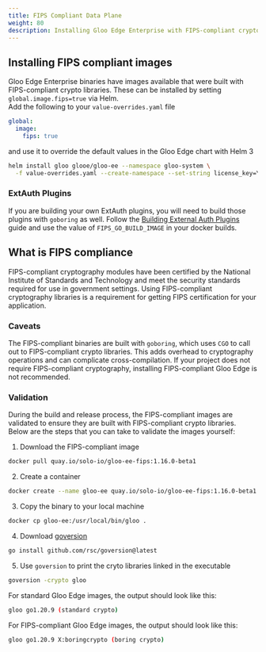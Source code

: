 ```yaml
---
title: FIPS Compliant Data Plane
weight: 80
description: Installing Gloo Edge Enterprise with FIPS-compliant crypto libraries 
---
```

## Installing FIPS compliant images 
Gloo Edge Enterprise binaries have images available that were built with FIPS-compliant crypto libraries.
These can be installed by setting `global.image.fips=true` via Helm.  
Add the following to your `value-overrides.yaml` file 
```yaml
global:
  image:
    fips: true
```
and use it to override the default values in the Gloo Edge chart with Helm 3
```bash
helm install gloo glooe/gloo-ee --namespace gloo-system \
  -f value-overrides.yaml --create-namespace --set-string license_key=YOUR_LICENSE_KEY
```

### ExtAuth Plugins
If you are building your own ExtAuth plugins, you will need to build those plugins with `goboring` as well. 
Follow the [Building External Auth Plugins](https://docs.solo.io/gloo-edge/latest/guides/dev/writing_auth_plugins/) guide 
and use the value of `FIPS_GO_BUILD_IMAGE` in your docker builds.

## What is FIPS compliance
FIPS-compliant cryptography modules have been certified by the National Institute of Standards and Technology and 
meet the security standards required for use in government settings. Using FIPS-compliant cryptography libraries is a requirement
for getting FIPS certification for your application.

### Caveats
The FIPS-compliant binaries are built with `goboring`, which uses `CGO` to call out to FIPS-compliant crypto libraries. 
This adds overhead to cryptography operations and can complicate cross-compilation. 
If your project does not require FIPS-compliant cryptography, installing FIPS-compliant Gloo Edge is not recommended.

### Validation
During the build and release process, the FIPS-compliant images are validated to ensure they are built with FIPS-compliant crypto libraries. Below are the steps that you can take to validate the images yourself:

1. Download the FIPS-compliant image
```bash
docker pull quay.io/solo-io/gloo-ee-fips:1.16.0-beta1
```
2. Create a container
```bash
docker create --name gloo-ee quay.io/solo-io/gloo-ee-fips:1.16.0-beta1
```
3. Copy the binary to your local machine
```bash
docker cp gloo-ee:/usr/local/bin/gloo .
```
4. Download [goversion](https://github.com/rsc/goversion)
```bash
go install github.com/rsc/goversion@latest
```
5. Use `goversion` to print the cryto libraries linked in the executable
```bash
goversion -crypto gloo
```

For standard Gloo Edge images, the output should look like this:
```bash
gloo go1.20.9 (standard crypto)
```

For FIPS-compliant Gloo Edge images, the output should look like this:
```bash
gloo go1.20.9 X:boringcrypto (boring crypto)
```